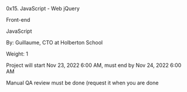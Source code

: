 0x15. JavaScript - Web jQuery

Front-end

JavaScript

 By: Guillaume, CTO at Holberton School

 Weight: 1

 Project will start Nov 23, 2022 6:00 AM, must end by Nov 24, 2022 6:00 AM

 Manual QA review must be done (request it when you are done

